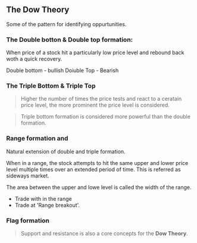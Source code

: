 ## The Dow Theory

Some of the pattern for identifying oppurtunities.

### The Double botton & Double top formation:

When price of a stock hit a particularly low price level and rebound back woth a quick recovery.

Double bottom - bullish
Doiuble Top - Bearish


### The Triple Bottom & Triple Top 

> Higher the number of times the price tests and react to a ceratain price level, the more prominent the price level is considered.

> Triple bottom formation is considered more powerful than the double formation.

### Range formation and 

Natural extension of double and triple formation.

When in a range, the stock attempts to hit the same upper and lower price level multiple times over an extended period of time.
This is referred as sideways market.

The area between the upper and lowe level is called the width of the range.

* Trade with in the range 
* Trade at 'Range breakout'.



### Flag formation

> Support and resistance is also a core concepts for the __Dow Theory__.
